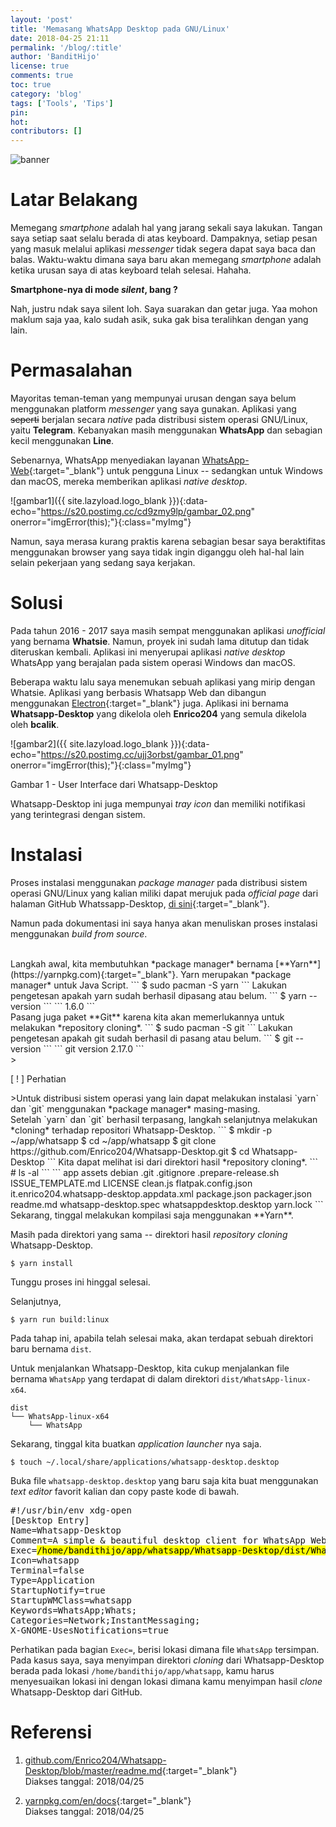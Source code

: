 ```yaml
---
layout: 'post'
title: 'Memasang WhatsApp Desktop pada GNU/Linux'
date: 2018-04-25 21:11
permalink: '/blog/:title'
author: 'BanditHijo'
license: true
comments: true
toc: true
category: 'blog'
tags: ['Tools', 'Tips']
pin:
hot:
contributors: []
---
```


<!-- BANNER OF THE POST -->
<img class="post-body-img" src="{{ site.lazyload.logo_blank_banner }}" data-echo="https://s20.postimg.cc/tbrdrb9t9/banner_post_07.png" onerror="imgError(this);" alt="banner">

# Latar Belakang

Memegang *smartphone* adalah hal yang jarang sekali saya lakukan. Tangan saya setiap saat selalu berada di atas keyboard. Dampaknya, setiap pesan yang masuk melalui aplikasi *messenger* tidak segera dapat saya baca dan balas. Waktu-waktu dimana saya baru akan memegang *smartphone* adalah ketika urusan saya di atas keyboard telah selesai. Hahaha.

**Smartphone-nya di mode *silent*, bang ?**

Nah, justru ndak saya silent loh. Saya suarakan dan getar juga. Yaa mohon maklum saja yaa, kalo sudah asik, suka gak bisa teralihkan dengan yang lain.

# Permasalahan

Mayoritas teman-teman yang mempunyai urusan dengan saya belum menggunakan platform *messenger* yang saya gunakan. Aplikasi yang ~~seperti~~ berjalan secara *native* pada distribusi sistem operasi GNU/Linux, yaitu **Telegram**. Kebanyakan masih menggunakan **WhatsApp** dan sebagian kecil menggunakan **Line**.

Sebenarnya, WhatsApp menyediakan layanan [WhatsApp-Web](https://web.whatsapp.com/){:target="_blank"} untuk pengguna Linux -- sedangkan untuk Windows dan macOS, mereka memberikan aplikasi *native desktop*.

![gambar1]({{ site.lazyload.logo_blank }}){:data-echo="https://s20.postimg.cc/cd9zmy9lp/gambar_02.png" onerror="imgError(this);"}{:class="myImg"}

Namun, saya merasa kurang praktis karena sebagian besar saya beraktifitas menggunakan browser yang saya tidak ingin diganggu oleh hal-hal lain selain pekerjaan yang sedang saya kerjakan.


# Solusi

Pada tahun 2016 - 2017 saya masih sempat menggunakan aplikasi *unofficial* yang bernama **Whatsie**. Namun, proyek ini sudah lama ditutup dan tidak diteruskan kembali. Aplikasi ini menyerupai aplikasi *native desktop* WhatsApp yang berajalan pada sistem operasi Windows dan macOS.

Beberapa waktu lalu saya menemukan sebuah aplikasi yang mirip dengan Whatsie. Aplikasi yang berbasis Whatsapp Web dan dibangun menggunakan [Electron](http://electron.atom.io/){:target="_blank"} juga. Aplikasi ini bernama **Whatsapp-Desktop** yang dikelola oleh **Enrico204** yang semula dikelola oleh **bcalik**.

![gambar2]({{ site.lazyload.logo_blank }}){:data-echo="https://s20.postimg.cc/ujj3orbst/gambar_01.png" onerror="imgError(this);"}{:class="myImg"}
<p class="img-caption">Gambar 1 - User Interface dari Whatsapp-Desktop</p>

Whatsapp-Desktop ini juga mempunyai *tray icon* dan memiliki notifikasi yang terintegrasi dengan sistem.

# Instalasi

Proses instalasi menggunakan *package manager* pada distribusi sistem operasi GNU/Linux yang kalian miliki dapat merujuk pada *official page* dari halaman GitHub Whatssapp-Desktop, [di sini](https://github.com/Enrico204/Whatsapp-Desktop){:target="_blank"}.

Namun pada dokumentasi ini saya hanya akan menuliskan proses instalasi menggunakan *build from source*.

<br>
Langkah awal, kita membutuhkan *package manager* bernama [**Yarn**](https://yarnpkg.com){:target="_blank"}. Yarn merupakan *package manager* untuk Java Script.
```
$ sudo pacman -S yarn
```
Lakukan pengetesan apakah yarn sudah berhasil dipasang atau belum.
```
$ yarn --version
```
```
1.6.0
```

<br>
Pasang juga paket **Git** karena kita akan memerlukannya untuk melakukan *repository cloning*.
```
$ sudo pacman -S git
```
Lakukan pengetesan apakah git sudah berhasil di pasang atau belum.
```
$ git --version
```
```
git version 2.17.0
```

<br>
><p class="title-quote">[ ! ] Perhatian</p>
>Untuk distribusi sistem operasi yang lain dapat melakukan instalasi `yarn` dan `git` menggunakan *package manager* masing-masing.

<br>
Setelah `yarn` dan `git` berhasil terpasang, langkah selanjutnya melakukan *cloning* terhadap repositori Whatsapp-Desktop.
```
$ mkdir -p ~/app/whatsapp
$ cd ~/app/whatsapp
$ git clone https://github.com/Enrico204/Whatsapp-Desktop.git
$ cd Whatsapp-Desktop
```
Kita dapat melihat isi dari direktori hasil *repository cloning*.
```
# ls -al
```
```
app
assets
debian
.git
.gitignore
.prepare-release.sh
ISSUE_TEMPLATE.md
LICENSE
clean.js
flatpak.config.json
it.enrico204.whatsapp-desktop.appdata.xml
package.json
packager.json
readme.md
whatsapp-desktop.spec
whatsappdesktop.desktop
yarn.lock
```

<br>
Sekarang, tinggal melakukan kompilasi saja menggunakan **Yarn**.

Masih pada direktori yang sama -- direktori hasil *repository cloning* Whatsapp-Desktop.
```
$ yarn install
```
Tunggu proses ini hinggal selesai.

Selanjutnya,
```
$ yarn run build:linux
```
Pada tahap ini, apabila telah selesai maka, akan terdapat sebuah direktori baru bernama `dist`.

Untuk menjalankan Whatsapp-Desktop, kita cukup menjalankan file bernama `WhatsApp` yang terdapat di dalam direktori `dist/WhatsApp-linux-x64`.
```
dist
└── WhatsApp-linux-x64
    └── WhatsApp
```

Sekarang, tinggal kita buatkan *application launcher* nya saja.
```
$ touch ~/.local/share/applications/whatsapp-desktop.desktop
```

Buka file `whatsapp-desktop.desktop` yang baru saja kita buat menggunakan *text editor* favorit kalian dan copy paste kode di bawah.
<pre>
#!/usr/bin/env xdg-open
[Desktop Entry]
Name=Whatsapp-Desktop
Comment=A simple & beautiful desktop client for WhatsApp Web.
Exec=<mark>/home/bandithijo/app/whatsapp/Whatsapp-Desktop/dist/WhatsApp-linux-x64/WhatsApp</mark>
Icon=whatsapp
Terminal=false
Type=Application
StartupNotify=true
StartupWMClass=whatsapp
Keywords=WhatsApp;Whats;
Categories=Network;InstantMessaging;
X-GNOME-UsesNotifications=true
</pre>
Perhatikan pada bagian `Exec=`, berisi lokasi dimana file `WhatsApp` tersimpan. Pada kasus saya, saya menyimpan direktori *cloning* dari Whatsapp-Desktop berada pada lokasi `/home/bandithijo/app/whatsapp`, kamu harus menyesuaikan lokasi ini dengan lokasi dimana kamu menyimpan hasil *clone* Whatsapp-Desktop dari GitHub.

# Referensi

1. [github.com/Enrico204/Whatsapp-Desktop/blob/master/readme.md](https://github.com/Enrico204/Whatsapp-Desktop/blob/master/readme.md){:target="_blank"}
<br>Diakses tanggal: 2018/04/25

2. [yarnpkg.com/en/docs](https://yarnpkg.com/en/docs){:target="_blank"}
<br>Diakses tanggal: 2018/04/25
